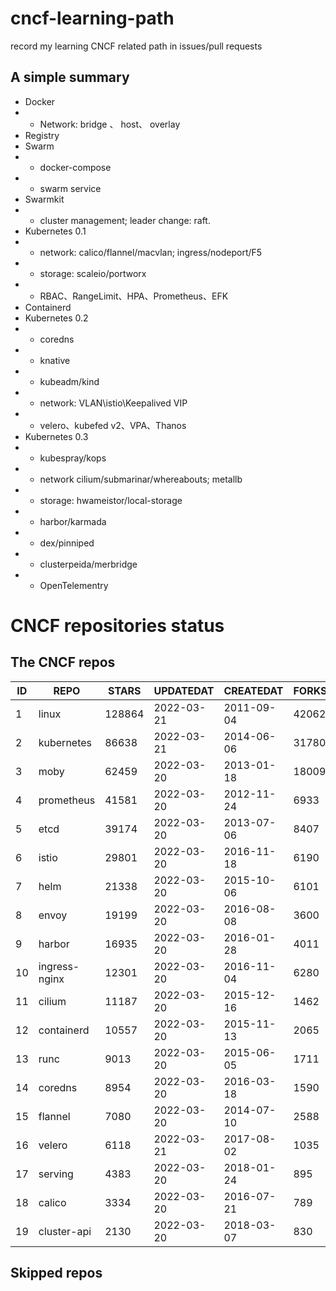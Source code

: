 # cncf-learning-path
record my learning CNCF related path in issues/pull requests

## A simple summary
- Docker
- - Network: bridge 、 host、 overlay
- Registry
- Swarm
- - docker-compose
- - swarm service
- Swarmkit
- - cluster management; leader change: raft.
- Kubernetes 0.1
- - network: calico/flannel/macvlan; ingress/nodeport/F5
- - storage: scaleio/portworx
- - RBAC、RangeLimit、HPA、Prometheus、EFK
- Containerd
- Kubernetes 0.2
- - coredns
- - knative
- - kubeadm/kind
- - network: VLAN\istio\Keepalived VIP
- - velero、kubefed v2、VPA、Thanos
- Kubernetes 0.3
- - kubespray/kops
- - network cilium/submarinar/whereabouts; metallb
- - storage: hwameistor/local-storage
- - harbor/karmada
- - dex/pinniped
- - clusterpeida/merbridge
- - OpenTelementry

# CNCF repositories status
<!--START_SECTION:github_repos-->
## The CNCF repos
| ID |     REPO      | STARS  | UPDATEDAT  | CREATEDAT  | FORKSCOUNT |
|----|---------------|--------|------------|------------|------------|
|  1 | linux         | 128864 | 2022-03-21 | 2011-09-04 |      42062 |
|  2 | kubernetes    |  86638 | 2022-03-21 | 2014-06-06 |      31780 |
|  3 | moby          |  62459 | 2022-03-20 | 2013-01-18 |      18009 |
|  4 | prometheus    |  41581 | 2022-03-20 | 2012-11-24 |       6933 |
|  5 | etcd          |  39174 | 2022-03-20 | 2013-07-06 |       8407 |
|  6 | istio         |  29801 | 2022-03-20 | 2016-11-18 |       6190 |
|  7 | helm          |  21338 | 2022-03-20 | 2015-10-06 |       6101 |
|  8 | envoy         |  19199 | 2022-03-20 | 2016-08-08 |       3600 |
|  9 | harbor        |  16935 | 2022-03-20 | 2016-01-28 |       4011 |
| 10 | ingress-nginx |  12301 | 2022-03-20 | 2016-11-04 |       6280 |
| 11 | cilium        |  11187 | 2022-03-20 | 2015-12-16 |       1462 |
| 12 | containerd    |  10557 | 2022-03-20 | 2015-11-13 |       2065 |
| 13 | runc          |   9013 | 2022-03-20 | 2015-06-05 |       1711 |
| 14 | coredns       |   8954 | 2022-03-20 | 2016-03-18 |       1590 |
| 15 | flannel       |   7080 | 2022-03-20 | 2014-07-10 |       2588 |
| 16 | velero        |   6118 | 2022-03-21 | 2017-08-02 |       1035 |
| 17 | serving       |   4383 | 2022-03-20 | 2018-01-24 |        895 |
| 18 | calico        |   3334 | 2022-03-20 | 2016-07-21 |        789 |
| 19 | cluster-api   |   2130 | 2022-03-20 | 2018-03-07 |        830 |



## Skipped repos
<!--END_SECTION:github_repos-->
